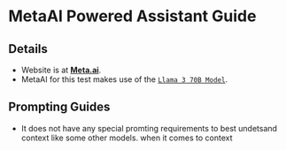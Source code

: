 # MetaAI Powered Assistant Guide

## Details

- Website is at [**Meta.ai**](https://www.meta.ai/).
- MetaAI for this test makes use of the [`Llama 3 70B Model`](https://huggingface.co/meta-llama/Meta-Llama-3-70B).


## Prompting Guides
- It does not have any special promting requirements to best undetsand context like some other models. when it comes to context